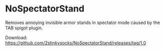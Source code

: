 # NoSpectatorStand

Removes annoying invisible armor stands in spectator mode caused by the TAB spigot plugin.

Download: https://github.com/2stinkysocks/NoSpectatorStand/releases/tag/1.0